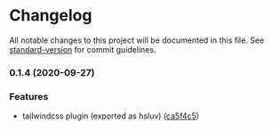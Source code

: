 # Changelog

All notable changes to this project will be documented in this file. See [standard-version](https://github.com/conventional-changelog/standard-version) for commit guidelines.

### 0.1.4 (2020-09-27)


### Features

* tailwindcss plugin (exported as hsluv) ([ca5f4c5](https://github.com/samzlab/tailwind-hsluv/commit/ca5f4c5926d675eaf72f28e05a8155f47c2c27cf))
